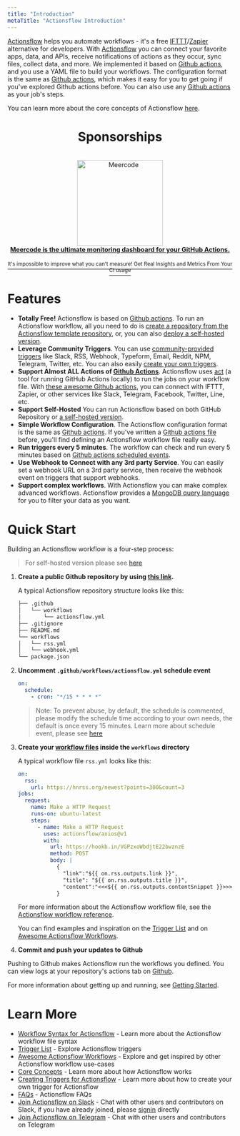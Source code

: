 ```yaml
---
title: "Introduction"
metaTitle: "Actionsflow Introduction"
---
```


[Actionsflow](https://github.com/actionsflow/actionsflow) helps you automate workflows - it's a free [IFTTT](https://ifttt.com/)/[Zapier](https://zapier.com/) alternative for developers. With [Actionsflow](https://github.com/actionsflow/actionsflow) you can connect your favorite apps, data, and APIs, receive notifications of actions as they occur, sync files, collect data, and more. We implemented it based on [Github actions](https://docs.github.com/en/actions), and you use a YAML file to build your workflows. The configuration format is the same as [Github actions](https://docs.github.com/en/actions/configuring-and-managing-workflows/configuring-a-workflow), which makes it easy for you to get going if you've explored Github actions before. You can also use any [Github actions](https://github.com/marketplace?type=actions) as your job's steps.

You can learn more about the core concepts of Actionsflow [here](/docs/concepts.md).

<div align="center">
        <h1>Sponsorships</h1>
        <br />
        <a href="https://meercode.io/?utm_campaign=github_repo&utm_medium=referral&utm_content=actionsflow&utm_source=github">
          <div>
            <img
              src="https://raw.githubusercontent.com/actionsflow/actionsflow/main/docs/assets/meercode-logo.png"
              width="192"
              alt="Meercode"
            />
          </div>
          <b>
            Meercode is the ultimate monitoring dashboard for your GitHub
            Actions.
          </b>
          <div>
          <br/>
            <sup>
              It's impossible to improve what you can't measure! Get Real
              Insights and Metrics From Your CI usage
            </sup>
          </div>
        </a>
</div>

# Features

- **Totally Free!** Actionsflow is based on [Github actions](https://docs.github.com/en/actions). To run an Actionsflow workflow, all you need to do is [create a repository from the Actionsflow template repository](https://github.com/actionsflow/actionsflow-workflow-default/generate), or, you can also [deploy a self-hosted version](/docs/self-hosted.md).
- **Leverage Community Triggers**. You can use [community-provided triggers](/docs/triggers.md#triggers-list) like Slack, RSS, Webhook, Typeform, Email, Reddit, NPM, Telegram, Twitter, etc. You can also easily [create your own triggers](/docs/creating-triggers.md).
- **Support Almost ALL Actions of [Github Actions](https://github.com/marketplace?type=actions)**. Actionsflow uses [act](https://github.com/nektos/act) (a tool for running GitHub Actions locally) to run the jobs on your workflow file. With [these awesome Github actions](/docs/actions.md), you can connect with IFTTT, Zapier, or other services like Slack, Telegram, Facebook, Twitter, Line, etc.
- **Support Self-Hosted** You can run Actionsflow based on both GitHub Repository or [a self-hosted version](/docs/self-hosted.md).
- **Simple Workflow Configuration**. The Actionsflow configuration format is the same as [Github actions](https://docs.github.com/en/actions/configuring-and-managing-workflows/configuring-a-workflow). If you've written a [Github actions file](https://docs.github.com/en/actions/configuring-and-managing-workflows/configuring-a-workflow) before, you'll find defining an Actionsflow workflow file really easy.
- **Run triggers every 5 minutes**. The workflow can check and run every 5 minutes based on [Github actions scheduled events](https://docs.github.com/en/actions/reference/events-that-trigger-workflows#scheduled-events).
- **Use Webhook to Connect with any 3rd party Service**. You can easily set a webhook URL on a 3rd party service, then receive the webhook event on triggers that support webhooks.
- **Support complex workflows**. With Actionsflow you can make complex advanced workflows. Actionsflow provides a [MongoDB query language](/docs/workflow.md#ontriggerconfigfilter) for you to filter your data as you want.

# Quick Start

Building an Actionsflow workflow is a four-step process:

> For self-hosted version please see [here](/docs/self-hosted.md)

1. **Create a public Github repository by using [this link](https://github.com/actionsflow/actionsflow-workflow-default/generate).**

   A typical Actionsflow repository structure looks like this:

   ```sh
   ├── .github
   │   └── workflows
   │       └── actionsflow.yml
   ├── .gitignore
   ├── README.md
   └── workflows
   │   └── rss.yml
   │   └── webhook.yml
   └── package.json
   ```

1. **Uncomment `.github/workflows/actionsflow.yml` schedule event**

   ```yml
   on:
     schedule:
       - cron: "*/15 * * * *"
   ```

   > Note: To prevent abuse, by default, the schedule is commented, please modify the schedule time according to your own needs, the default is once every 15 minutes. Learn more about schedule event, please see [here](https://docs.github.com/en/actions/reference/events-that-trigger-workflows#schedule)

1. **Create your [workflow files](/docs/workflow.md) inside the `workflows` directory**

   A typical workflow file `rss.yml` looks like this:

   ```yaml
   on:
     rss:
       url: https://hnrss.org/newest?points=300&count=3
   jobs:
     request:
       name: Make a HTTP Request
       runs-on: ubuntu-latest
       steps:
         - name: Make a HTTP Request
           uses: actionsflow/axios@v1
           with:
             url: https://hookb.in/VGPzxoWbdjtE22bwznzE
             method: POST
             body: |
               {
                 "link":"${{ on.rss.outputs.link }}", 
                 "title": "${{ on.rss.outputs.title }}",
                 "content":"<<<${{ on.rss.outputs.contentSnippet }}>>>"
               }
   ```

   For more information about the Actionsflow workflow file, see the
   [Actionsflow workflow reference](/docs/workflow.md).

   You can find examples and inspiration on the [Trigger List](/docs/triggers.md) and on [Awesome Actionsflow Workflows](https://github.com/actionsflow/awesome-actionsflow).

1. **Commit and push your updates to Github**

Pushing to Github makes Actionsflow run the workflows you defined. You can view logs at your repository's actions tab on [Github](https://github.com).

For more information about getting up and running, see [Getting Started](/docs/getting-started.md).

# Learn More

- [Workflow Syntax for Actionsflow](/docs/workflow.md) - Learn more about the Actionsflow workflow file syntax
- [Trigger List](/docs/triggers.md) - Explore Actionsflow triggers
- [Awesome Actionsflow Workflows](https://github.com/actionsflow/awesome-actionsflow) - Explore and get inspired by other Actionsflow workflow use-cases
- [Core Concepts](/docs/concepts.md) - Learn more about how Actionsflow works
- [Creating Triggers for Actionsflow](/docs/creating-triggers.md) - Learn more about how to create your own trigger for Actionsflow
- [FAQs](/docs/faqs.md) - Actionsflow FAQs
- [Join Actionsflow on Slack](https://forms.gle/9VvTVne6oU7zBCeVA) - Chat with other users and contributors on Slack, if you have already joined, please [signin](https://actionsflow.slack.com) directly
- [Join Actionsflow on Telegram](https://t.me/joinchat/fMXYRGHMnK01MjUx) - Chat with other users and contributors on Telegram
